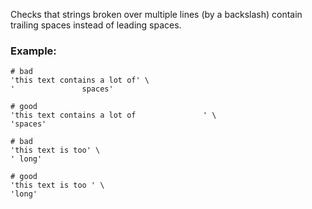 Checks that strings broken over multiple lines (by a backslash) contain
trailing spaces instead of leading spaces.

### Example:
    # bad
    'this text contains a lot of' \
    '               spaces'

    # good
    'this text contains a lot of               ' \
    'spaces'

    # bad
    'this text is too' \
    ' long'

    # good
    'this text is too ' \
    'long'
